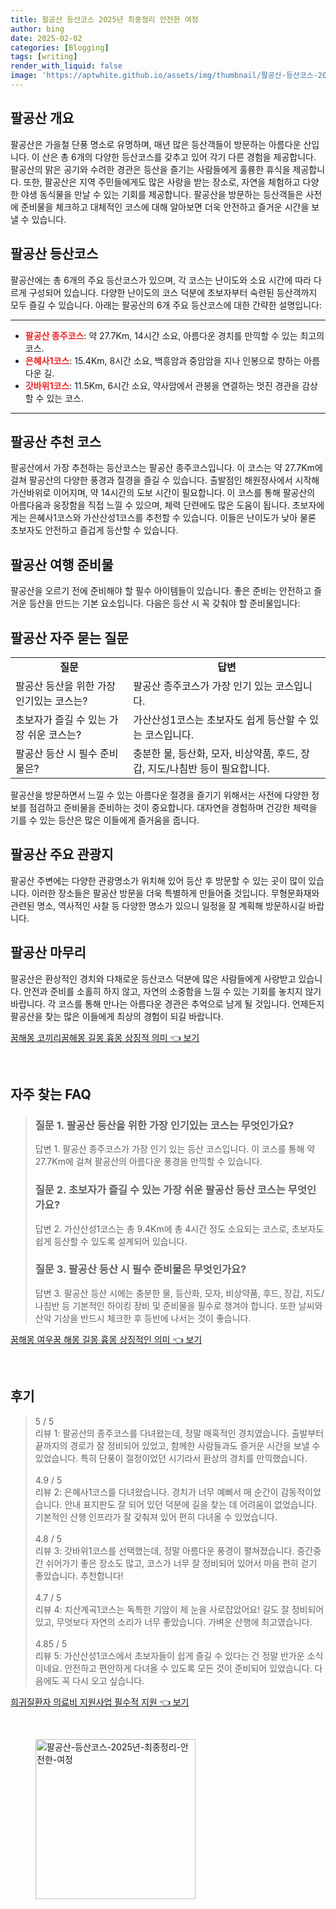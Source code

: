 ```yaml
---
title: 팔공산 등산코스 2025년 최종정리 안전한 여정
author: bing
date: 2025-02-02
categories: [Blogging]
tags: [writing]
render_with_liquid: false
image: 'https://aptwhite.github.io/assets/img/thumbnail/팔공산-등산코스-2025년-최종정리-안전한-여정.webp'
---
```



<h2 id='팔공산_개요'>팔공산 개요</h2>

<p>팔공산은 가을철 단풍 명소로 유명하며, 매년 많은 등산객들이 방문하는 아름다운 산입니다. 이 산은 총 6개의 다양한 등산코스를 갖추고 있어 각기 다른 경험을 제공합니다. 팔공산의 맑은 공기와 수려한 경관은 등산을 즐기는 사람들에게 훌륭한 휴식을 제공합니다. 또한, 팔공산은 지역 주민들에게도 많은 사랑을 받는 장소로, 자연을 체험하고 다양한 야생 동식물을 만날 수 있는 기회를 제공합니다. 팔공산을 방문하는 등산객들은 사전에 준비물을 체크하고 대체적인 코스에 대해 알아보면 더욱 안전하고 즐거운 시간을 보낼 수 있습니다.</p>

<h2 id='팔공산_등산코스'>팔공산 등산코스</h2>

<p>팔공산에는 총 6개의 주요 등산코스가 있으며, 각 코스는 난이도와 소요 시간에 따라 다르게 구성되어 있습니다. 다양한 난이도의 코스 덕분에 초보자부터 숙련된 등산객까지 모두 즐길 수 있습니다. 아래는 팔공산의 6개 주요 등산코스에 대한 간략한 설명입니다:</p>

<hr />

<ul>
    <li><b><span style="color: #ee2323;">팔공산 종주코스</span></b>: 약 27.7Km, 14시간 소요, 아름다운 경치를 만끽할 수 있는 최고의 코스.</li>
    <li><b><span style="color: #ee2323;">은혜사1코스</span></b>: 15.4Km, 8시간 소요, 백흥암과 중암암을 지나 인봉으로 향하는 아름다운 길.</li>
    <li><b><span style="color: #ee2323;">갓바위1코스</span></b>: 11.5Km, 6시간 소요, 약사암에서 관봉을 연결하는 멋진 경관을 감상할 수 있는 코스.</li>
</ul>

<hr />

<h2 id='팔공산_추천코스'>팔공산 추천 코스</h2>

<p>팔공산에서 가장 추천하는 등산코스는 팔공산 종주코스입니다. 이 코스는 약 27.7Km에 걸쳐 팔공산의 다양한 풍경과 절경을 즐길 수 있습니다. 출발점인 해원정사에서 시작해 가산바위로 이어지며, 약 14시간의 도보 시간이 필요합니다. 이 코스를 통해 팔공산의 아름다움과 웅장함을 직접 느낄 수 있으며, 체력 단련에도 많은 도움이 됩니다. 초보자에게는 은혜사1코스와 가산산성1코스를 추천할 수 있습니다. 이들은 난이도가 낮아 물론 초보자도 안전하고 즐겁게 등산할 수 있습니다.</p>

<h2 id='팔공산_여행준비물'>팔공산 여행 준비물</h2>

<p>팔공산을 오르기 전에 준비해야 할 필수 아이템들이 있습니다. 좋은 준비는 안전하고 즐거운 등산을 만드는 기본 요소입니다. 다음은 등산 시 꼭 갖춰야 할 준비물입니다:</p>

<h2 id='팔공산_질문과답변'>팔공산 자주 묻는 질문</h2>

<table>
    <tr>
        <td style="text-align: center; height: 17px;"><b>질문</b></td>
        <td style="text-align: center; height: 17px;"><b>답변</b></td>
    </tr>
    <tr>
        <td>팔공산 등산을 위한 가장 인기있는 코스는?</td>
        <td>팔공산 종주코스가 가장 인기 있는 코스입니다.</td>
    </tr>
    <tr>
        <td>초보자가 즐길 수 있는 가장 쉬운 코스는?</td>
        <td>가산산성1코스는 초보자도 쉽게 등산할 수 있는 코스입니다.</td>
    </tr>
    <tr>
        <td>팔공산 등산 시 필수 준비물은?</td>
        <td>충분한 물, 등산화, 모자, 비상약품, 후드, 장갑, 지도/나침반 등이 필요합니다.</td>
    </tr>
</table>

<p>팔공산을 방문하면서 느낄 수 있는 아름다운 절경을 즐기기 위해서는 사전에 다양한 정보를 점검하고 준비물을 준비하는 것이 중요합니다. 대자연을 경험하며 건강한 체력을 기를 수 있는 등산은 많은 이들에게 즐거움을 줍니다.</p>

<h2 id='팔공산_주요관광지'>팔공산 주요 관광지</h2>

<p>팔공산 주변에는 다양한 관광명소가 위치해 있어 등산 후 방문할 수 있는 곳이 많이 있습니다. 이러한 장소들은 팔공산 방문을 더욱 특별하게 만들어줄 것입니다. 무형문화재와 관련된 명소, 역사적인 사찰 등 다양한 명소가 있으니 일정을 잘 계획해 방문하시길 바랍니다.</p>

<h2 id='팔공산_마무리'>팔공산 마무리</h2>

<p>팔공산은 환상적인 경치와 다채로운 등산코스 덕분에 많은 사람들에게 사랑받고 있습니다. 안전과 준비를 소홀히 하지 않고, 자연의 소중함을 느낄 수 있는 기회를 놓치지 않기 바랍니다. 각 코스를 통해 만나는 아름다운 경관은 추억으로 남게 될 것입니다. 언제든지 팔공산을 찾는 많은 이들에게 최상의 경험이 되길 바랍니다.</p>


<p><a class="click-button" title="꿈해몽 코끼리꿈해몽 길몽 흉몽 상징적 의미" href="https://aptwhite.github.io/posts/%EA%BF%88%ED%95%B4%EB%AA%BD-%EC%BD%94%EB%81%BC%EB%A6%AC%EA%BF%88%ED%95%B4%EB%AA%BD-%EA%B8%B8%EB%AA%BD-%ED%9D%89%EB%AA%BD-%EC%83%81%EC%A7%95%EC%A0%81-%EC%9D%98%EB%AF%B8/" rel="dofollow">꿈해몽 코끼리꿈해몽 길몽 흉몽 상징적 의미 👈 보기</a></p><br>
<h2 id='자주_찾는_FAQ'>자주 찾는 FAQ</h2>
<div itemscope="" itemtype="https://schema.org/FAQPage"> 
<blockquote> 
<div itemscope="" itemprop="mainEntity" itemtype="https://schema.org/Question"> 
<h3 itemprop="name">질문 1. 팔공산 등산을 위한 가장 인기있는 코스는 무엇인가요?</h3> 
<div itemscope="" itemprop="acceptedAnswer" itemtype="https://schema.org/Answer"> 
<span itemprop="text"> 
<p>답변 1. 팔공산 종주코스가 가장 인기 있는 등산 코스입니다. 이 코스를 통해 약 27.7Km에 걸쳐 팔공산의 아름다운 풍경을 만끽할 수 있습니다.</p> 
</span> 
</div> 
</div> 

<div itemscope="" itemprop="mainEntity" itemtype="https://schema.org/Question"> 
<h3 itemprop="name">질문 2. 초보자가 즐길 수 있는 가장 쉬운 팔공산 등산 코스는 무엇인가요?</h3> 
<div itemscope="" itemprop="acceptedAnswer" itemtype="https://schema.org/Answer"> 
<span itemprop="text"> 
<p>답변 2. 가산산성1코스는 총 9.4Km에 총 4시간 정도 소요되는 코스로, 초보자도 쉽게 등산할 수 있도록 설계되어 있습니다.</p> 
</span> 
</div> 
</div> 

<div itemscope="" itemprop="mainEntity" itemtype="https://schema.org/Question"> 
<h3 itemprop="name">질문 3. 팔공산 등산 시 필수 준비물은 무엇인가요?</h3> 
<div itemscope="" itemprop="acceptedAnswer" itemtype="https://schema.org/Answer"> 
<span itemprop="text"> 
<p>답변 3. 팔공산 등산 시에는 충분한 물, 등산화, 모자, 비상약품, 후드, 장갑, 지도/나침반 등 기본적인 하이킹 장비 및 준비물을 필수로 챙겨야 합니다. 또한 날씨와 산악 기상을 반드시 체크한 후 등반에 나서는 것이 좋습니다.</p> 
</span> 
</div> 
</div> 
</blockquote> 
</div>
<p><a class="click-button" title="꿈해몽 여우꿈 해몽 길몽 흉몽 상징적인 의미" href="https://aptwhite.github.io/posts/%EA%BF%88%ED%95%B4%EB%AA%BD-%EC%97%AC%EC%9A%B0%EA%BF%88-%ED%95%B4%EB%AA%BD-%EA%B8%B8%EB%AA%BD-%ED%9D%89%EB%AA%BD-%EC%83%81%EC%A7%95%EC%A0%81%EC%9D%B8-%EC%9D%98%EB%AF%B8/" rel="dofollow">꿈해몽 여우꿈 해몽 길몽 흉몽 상징적인 의미 👈 보기</a></p><br>
<h2 id='후기'>후기</h2>
<div itemscope itemtype="https://schema.org/Product">
  <blockquote>
  <div itemprop="review" itemscope itemtype="https://schema.org/Review">
      <div itemprop="reviewRating" itemscope itemtype="https://schema.org/Rating"> <span itemprop="ratingValue">5</span> / <span itemprop="bestRating">5</span> </div>
      <span itemprop="reviewBody">리뷰 1: 팔공산의 종주코스를 다녀왔는데, 정말 매혹적인 경치였습니다. 출발부터 끝까지의 경로가 잘 정비되어 있었고, 함께한 사람들과도 즐거운 시간을 보낼 수 있었습니다. 특히 단풍이 절정이었던 시기라서 환상의 경치를 만끽했습니다.</span>
  </div>
  <br>
  <div itemprop="review" itemscope itemtype="https://schema.org/Review">
      <div itemprop="reviewRating" itemscope itemtype="https://schema.org/Rating"> <span itemprop="ratingValue">4.9</span> / <span itemprop="bestRating">5</span> </div>
      <span itemprop="reviewBody">리뷰 2: 은혜사1코스를 다녀왔습니다. 경치가 너무 예뻐서 매 순간이 감동적이었습니다. 안내 표지판도 잘 되어 있던 덕분에 길을 찾는 데 어려움이 없었습니다. 기본적인 산행 인프라가 잘 갖춰져 있어 편히 다녀올 수 있었습니다.</span>
  </div>
  <br>
  <div itemprop="review" itemscope itemtype="https://schema.org/Review">
      <div itemprop="reviewRating" itemscope itemtype="https://schema.org/Rating"> <span itemprop="ratingValue">4.8</span> / <span itemprop="bestRating">5</span> </div>
      <span itemprop="reviewBody">리뷰 3: 갓바위1코스를 선택했는데, 정말 아름다운 풍경이 펼쳐졌습니다. 중간중간 쉬어가기 좋은 장소도 많고, 코스가 너무 잘 정비되어 있어서 마음 편히 걷기 좋았습니다. 추천합니다!</span>
  </div>
  <br>
  <div itemprop="review" itemscope itemtype="https://schema.org/Review">
      <div itemprop="reviewRating" itemscope itemtype="https://schema.org/Rating"> <span itemprop="ratingValue">4.7</span> / <span itemprop="bestRating">5</span> </div>
      <span itemprop="reviewBody">리뷰 4: 치산계곡1코스는 독특한 기암이 제 눈을 사로잡았어요! 길도 잘 정비되어 있고, 무엇보다 자연의 소리가 너무 좋았습니다. 가벼운 산행에 최고였습니다.</span>
  </div>
  <br>
  <div itemprop="review" itemscope itemtype="https://schema.org/Review">
      <div itemprop="reviewRating" itemscope itemtype="https://schema.org/Rating"> <span itemprop="ratingValue">4.85</span> / <span itemprop="bestRating">5</span> </div>
      <span itemprop="reviewBody">리뷰 5: 가산산성1코스에서 초보자들이 쉽게 즐길 수 있다는 건 정말 반가운 소식이네요. 안전하고 편안하게 다녀올 수 있도록 모든 것이 준비되어 있었습니다. 다음에도 꼭 다시 오고 싶습니다.</span>
  </div>
  </blockquote>
</div>
<p><a class="click-button" title="희귀질환자 의료비 지원사업 필수적 지원" href="https://aptwhite.github.io/posts/%ED%9D%AC%EA%B7%80%EC%A7%88%ED%99%98%EC%9E%90-%EC%9D%98%EB%A3%8C%EB%B9%84-%EC%A7%80%EC%9B%90%EC%82%AC%EC%97%85-%ED%95%84%EC%88%98%EC%A0%81-%EC%A7%80%EC%9B%90/" rel="dofollow">희귀질환자 의료비 지원사업 필수적 지원 👈 보기</a></p><br>
<figure class="image"><img src="https://aptwhite.github.io/assets/img/thumbnail/팔공산-등산코스-2025년-최종정리-안전한-여정.webp" alt="팔공산-등산코스-2025년-최종정리-안전한-여정" width="256" height="256"></figure>